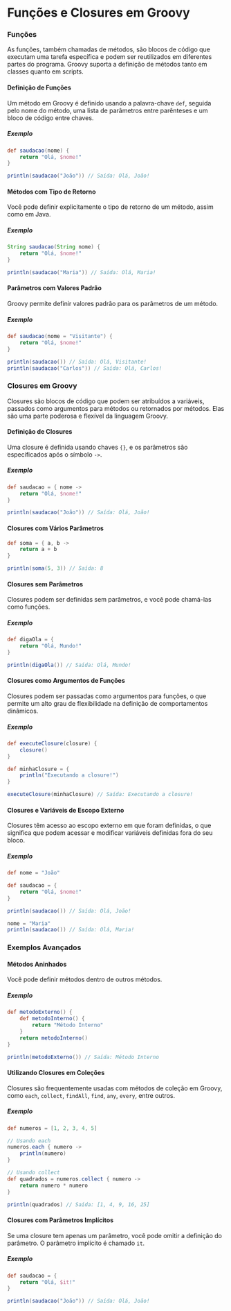 # Funções e Closures em Groovy

### Funções

As funções, também chamadas de métodos, são blocos de código que executam uma tarefa específica e podem ser reutilizados em diferentes partes do programa. Groovy suporta a definição de métodos tanto em classes quanto em scripts.

#### Definição de Funções

Um método em Groovy é definido usando a palavra-chave `def`, seguida pelo nome do método, uma lista de parâmetros entre parênteses e um bloco de código entre chaves.

##### Exemplo

```groovy
def saudacao(nome) {
    return "Olá, $nome!"
}

println(saudacao("João")) // Saída: Olá, João!
```

#### Métodos com Tipo de Retorno

Você pode definir explicitamente o tipo de retorno de um método, assim como em Java.

##### Exemplo

```groovy
String saudacao(String nome) {
    return "Olá, $nome!"
}

println(saudacao("Maria")) // Saída: Olá, Maria!
```

#### Parâmetros com Valores Padrão

Groovy permite definir valores padrão para os parâmetros de um método.

##### Exemplo

```groovy
def saudacao(nome = "Visitante") {
    return "Olá, $nome!"
}

println(saudacao()) // Saída: Olá, Visitante!
println(saudacao("Carlos")) // Saída: Olá, Carlos!
```

### Closures em Groovy

Closures são blocos de código que podem ser atribuídos a variáveis, passados como argumentos para métodos ou retornados por métodos. Elas são uma parte poderosa e flexível da linguagem Groovy.

#### Definição de Closures

Uma closure é definida usando chaves `{}`, e os parâmetros são especificados após o símbolo `->`.

##### Exemplo

```groovy
def saudacao = { nome ->
    return "Olá, $nome!"
}

println(saudacao("João")) // Saída: Olá, João!
```

#### Closures com Vários Parâmetros

```groovy
def soma = { a, b ->
    return a + b
}

println(soma(5, 3)) // Saída: 8
```

#### Closures sem Parâmetros

Closures podem ser definidas sem parâmetros, e você pode chamá-las como funções.

##### Exemplo

```groovy
def digaOla = {
    return "Olá, Mundo!"
}

println(digaOla()) // Saída: Olá, Mundo!
```

#### Closures como Argumentos de Funções

Closures podem ser passadas como argumentos para funções, o que permite um alto grau de flexibilidade na definição de comportamentos dinâmicos.

##### Exemplo

```groovy
def executeClosure(closure) {
    closure()
}

def minhaClosure = {
    println("Executando a closure!")
}

executeClosure(minhaClosure) // Saída: Executando a closure!
```

#### Closures e Variáveis de Escopo Externo

Closures têm acesso ao escopo externo em que foram definidas, o que significa que podem acessar e modificar variáveis definidas fora do seu bloco.

##### Exemplo

```groovy
def nome = "João"

def saudacao = {
    return "Olá, $nome!"
}

println(saudacao()) // Saída: Olá, João!

nome = "Maria"
println(saudacao()) // Saída: Olá, Maria!
```

### Exemplos Avançados

#### Métodos Aninhados

Você pode definir métodos dentro de outros métodos.

##### Exemplo

```groovy
def metodoExterno() {
    def metodoInterno() {
        return "Método Interno"
    }
    return metodoInterno()
}

println(metodoExterno()) // Saída: Método Interno
```

#### Utilizando Closures em Coleções

Closures são frequentemente usadas com métodos de coleção em Groovy, como `each`, `collect`, `findAll`, `find`, `any`, `every`, entre outros.

##### Exemplo

```groovy
def numeros = [1, 2, 3, 4, 5]

// Usando each
numeros.each { numero ->
    println(numero)
}

// Usando collect
def quadrados = numeros.collect { numero ->
    return numero * numero
}

println(quadrados) // Saída: [1, 4, 9, 16, 25]
```

#### Closures com Parâmetros Implícitos

Se uma closure tem apenas um parâmetro, você pode omitir a definição do parâmetro. O parâmetro implícito é chamado `it`.

##### Exemplo

```groovy
def saudacao = {
    return "Olá, $it!"
}

println(saudacao("João")) // Saída: Olá, João!
```